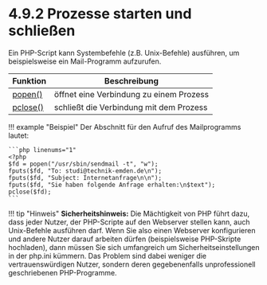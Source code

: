 # 4.9.2 Prozesse starten und schließen

Ein PHP-Script kann Systembefehle (z.B. Unix-Befehle) ausführen, um beispielsweise ein Mail-Programm aufzurufen.


| Funktion | Beschreibung |
|----------|---------------|
| [popen()](http://php.net/manual/de/function.popen.php) | öffnet eine Verbindung zu einem Prozess |
| [pclose()](http://php.net/manual/de/function.pclose.php) | schließt die Verbindung mit dem Prozess |


!!! example "Beispiel"
    Der Abschnitt für den Aufruf des Mailprogramms lautet:
    
    ```php linenums="1"
    <?php
    $fd = popen("/usr/sbin/sendmail -t", "w");
    fputs($fd, "To: studi@technik-emden.de\n");
    fputs($fd, "Subject: Internetanfrage\n\n");
    fputs($fd, "Sie haben folgende Anfrage erhalten:\n$text");
    pclose($fd);
    ```

!!! tip "Hinweis"
    **Sicherheitshinweis:** Die Mächtigkeit von PHP führt dazu, dass jeder Nutzer, der PHP-Scripte auf den Webserver stellen kann, auch Unix-Befehle ausführen darf. Wenn Sie also einen Webserver konfigurieren und andere Nutzer darauf arbeiten dürfen (beispielsweise PHP-Skripte hochladen), dann müssen Sie sich umfangreich um Sicherheitseinstellungen in der php.ini kümmern. Das Problem sind dabei weniger die vertrauenswürdigen Nutzer, sondern deren gegebenenfalls unprofessionell geschriebenen PHP-Programme.
